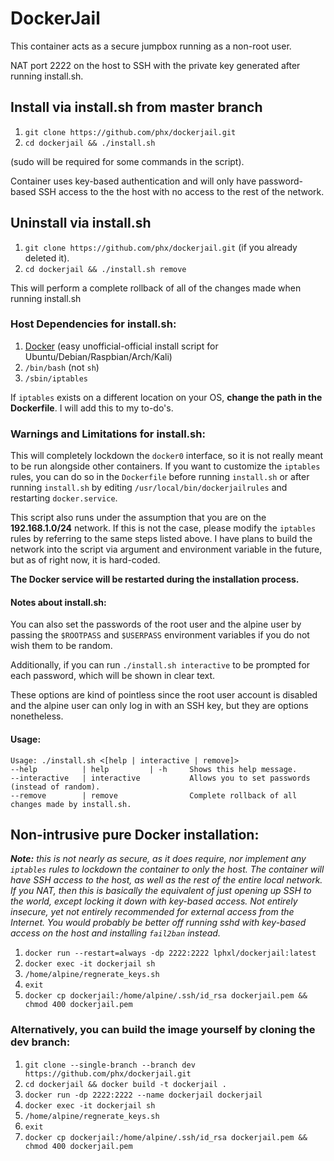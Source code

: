 # DockerJail

This container acts as a secure jumpbox running as a non-root user.

NAT port 2222 on the host to SSH with the private key generated after running install.sh.

## Install via install.sh from master branch

1. `git clone https://github.com/phx/dockerjail.git`
2. `cd dockerjail && ./install.sh`

(sudo will be required for some commands in the script).

Container uses key-based authentication and will only have password-based SSH access to the the host with no access to the rest of the network.

## Uninstall via install.sh
1. `git clone https://github.com/phx/dockerjail.git` (if you already deleted it).
2. `cd dockerjail && ./install.sh remove`

This will perform a complete rollback of all of the changes made when running install.sh

### Host Dependencies for install.sh:
1. [Docker](https://github.com/oldjamey/dockerinstall) (easy unofficial-official install script for Ubuntu/Debian/Raspbian/Arch/Kali)
2. `/bin/bash` (not `sh`)
3. `/sbin/iptables`

If `iptables` exists on a different location on your OS, **change the path in the Dockerfile**.
I will add this to my to-do's.

### Warnings and Limitations for install.sh:
This will completely lockdown the `docker0` interface, so it is not really meant to be run alongside other containers.  If you want to customize the `iptables` rules, you can do so in the `Dockerfile` before running `install.sh` or after running `install.sh` by editing `/usr/local/bin/dockerjailrules` and restarting `docker.service`.

This script also runs under the assumption that you are on the **192.168.1.0/24** network.  If this is not the case, please modify the `iptables` rules by referring to the same steps listed above.  I have plans to build the network into the script via argument and environment variable in the future, but as of right now, it is hard-coded.

**The Docker service will be restarted during the installation process.**

#### Notes about install.sh:
You can also set the passwords of the root user and the alpine user by passing
the `$ROOTPASS` and `$USERPASS` environment variables if you do not wish them to be random.

Additionally, if you can run `./install.sh interactive` to be prompted for each password,
which will be shown in clear text.

These options are kind of pointless since the root user account is disabled and the alpine user can
only log in with an SSH key, but they are options nonetheless. 

#### Usage:
```
Usage: ./install.sh <[help | interactive | remove]>
--help          | help         | -h     Shows this help message.
--interactive   | interactive           Allows you to set passwords (instead of random).
--remove        | remove                Complete rollback of all changes made by install.sh.
```

## Non-intrusive pure Docker installation:
***Note:*** *this is not nearly as secure, as it does require, nor implement any `iptables` rules to lockdown the container to only the host.*
*The container will have SSH access to the host, as well as the rest of the entire local network.*
*If you NAT, then this is basically the equivalent of just opening up SSH to the world, except locking it down with key-based access.*
*Not entirely insecure, yet not entirely recommended for external access from the Internet.*
*You would probably be better off running sshd with key-based access on the host and installing `fail2ban` instead.*

1. `docker run --restart=always -dp 2222:2222 lphxl/dockerjail:latest`
2. `docker exec -it dockerjail sh`
3. `/home/alpine/regnerate_keys.sh`
4. `exit`
5. `docker cp dockerjail:/home/alpine/.ssh/id_rsa dockerjail.pem && chmod 400 dockerjail.pem`

### Alternatively, you can build the image yourself by cloning the dev branch:
1. `git clone --single-branch --branch dev https://github.com/phx/dockerjail.git`
2. `cd dockerjail && docker build -t dockerjail .`
3. `docker run -dp 2222:2222 --name dockerjail dockerjail`
4. `docker exec -it dockerjail sh`
5. `/home/alpine/regnerate_keys.sh`
6. `exit`
7. `docker cp dockerjail:/home/alpine/.ssh/id_rsa dockerjail.pem && chmod 400 dockerjail.pem`

